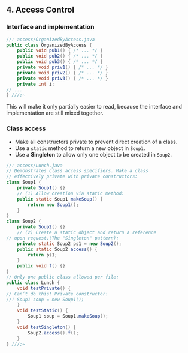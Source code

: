 ## 4. Access Control
### Interface and implementation
```java
//: access/OrganizedByAccess.java
public class OrganizedByAccess {
    public void pub1() { /* ... */ }
    public void pub2() { /* ... */ }
    public void pub3() { /* ... */ }
    private void priv1() { /* ... */ }
    private void priv2() { /* ... */ }
    private void priv3() { /* ... */ }
    private int i;
// ...
} ///:~
```
This will make it only partially easier to read, because the interface and implementation are still mixed together.
### Class access

* Make all constructors private to prevent direct creation of a class.
* Use a `static` method to return a new object in `Soup1`.
* Use a **Singleton** to allow only one object to be created  in `Soup2`.

```java
//: access/Lunch.java
// Demonstrates class access specifiers. Make a class
// effectively private with private constructors:
class Soup1 {
    private Soup1() {}
    // (1) Allow creation via static method:
    public static Soup1 makeSoup() {
        return new Soup1();
    }
}
class Soup2 {
    private Soup2() {}
    // (2) Create a static object and return a reference
// upon request.(The "Singleton" pattern):
    private static Soup2 ps1 = new Soup2();
    public static Soup2 access() {
        return ps1;
    }
    public void f() {}
}
// Only one public class allowed per file:
public class Lunch {
    void testPrivate() {
// Can’t do this! Private constructor:
//! Soup1 soup = new Soup1();
    }
    void testStatic() {
        Soup1 soup = Soup1.makeSoup();
    }
    void testSingleton() {
        Soup2.access().f();
    }
} ///:~
```